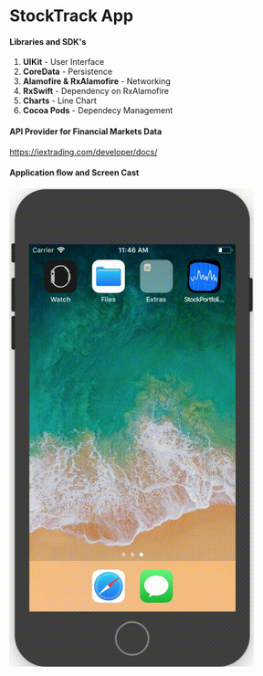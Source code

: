 #  StockTrack App

#### Libraries and SDK's

1. **UIKit** - User Interface
2. **CoreData** - Persistence
3. **Alamofire & RxAlamofire** - Networking
4. **RxSwift** - Dependency on RxAlamofire
5. **Charts** - Line Chart
6. **Cocoa Pods** - Dependecy Management

#### API Provider for Financial Markets Data

https://iextrading.com/developer/docs/

#### Application flow and Screen Cast

<a href=""><img src="https://github.com/sujaybhowmick/StockPortfolioApp/blob/master/StockTrackScreenCast.gif?raw=true"></a>



